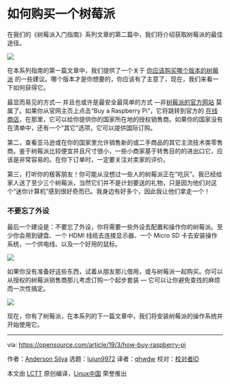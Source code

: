 [#]: collector: "lujun9972"
[#]: translator: "qhwdw"
[#]: reviewer: " "
[#]: publisher: " "
[#]: url: " "
[#]: subject: "How to buy a Raspberry Pi"
[#]: via: "https://opensource.com/article/19/3/how-buy-raspberry-pi"
[#]: author: "Anderson Silva https://opensource.com/users/ansilva"

如何购买一个树莓派
======
在我们的《树莓派入门指南》系列文章的第二篇中，我们将介绍获取树莓派的最佳途径。

![](https://opensource.com/sites/default/files/styles/image-full-size/public/lead-images/open_business_sign_store.jpg?itok=g4QibRqg)

在本系列指南的第一篇文章中，我们提供了一个关于 [你应该购买哪个版本的树莓派][1] 的一些建议。哪个版本才是你想要的，你应该有了主意了，现在，我们来看一下如何获得它。

最显而易见的方式— 并且也或许是最安全最简单的方式 —非[树莓派的官方网站][2] 莫属了。如果你从官网主页上点击“Buy a Raspberry Pi”，它将跳转到官方的 [在线商店][3]，在那里，它可以给你提供你的国家所在地的授权销售商。如果你的国家没有在清单中，还有一个“其它”选项，它可以提供国际订购。

第二，查看亚马逊或在你的国家里允许销售新的或二手商品的其它主流技术类零售商。鉴于树莓派比较便宜并且尺寸很小，一些小商家基于转售目的的进出口它，应该是非常容易的。在你下订单时，一定要关注对卖家的评价。

第三，打听你的极客朋友！你可能从没想过一些人的树莓派正在“吃灰”。我已经给家人送了至少三个树莓派，当然它们并不是计划要送的礼物，只是因为他们对这个“迷你计算机”感到很好奇而已。我身边有好多个，因此我让他们拿走一个！

### 不要忘了外设

最后一个建设是：不要忘了外设，你将需要一些外设去配置和操作你的树莓派。至少你会用到键盘、一个 HDMI 线缆去连接显示器、一个 Micro SD 卡去安装操作系统，一个供电线、以及一个好用的鼠标。

![](https://opensource.com/sites/default/files/uploads/raspberrypi_2a_pi0w-kit.jpg)

如果你没有准备好这些东西，试着从朋友那儿借用，或与树莓派一起购买。你可以从授权的树莓派销售商那儿考虑订购一个起步套装 — 它可以让你避免查找的麻烦而一次性搞定。

![](https://opensource.com/sites/default/files/uploads/raspberrypi_2b_pi3b.jpg)

现在，你有了树莓派，在本系列的下一篇文章中，我们将安装树莓派的操作系统并开始使用它。

--------------------------------------------------------------------------------

via: https://opensource.com/article/19/3/how-buy-raspberry-pi

作者：[Anderson Silva][a]
选题：[lujun9972][b]
译者：[qhwdw](https://github.com/qhwdw)
校对：[校对者ID](https://github.com/校对者ID)

本文由 [LCTT](https://github.com/LCTT/TranslateProject) 原创编译，[Linux中国](https://linux.cn/) 荣誉推出

[a]: https://opensource.com/users/ansilva
[b]: https://github.com/lujun9972
[1]: https://opensource.com/article/19/2/which-raspberry-pi-should-you-get
[2]: https://www.raspberrypi.org/
[3]: https://www.raspberrypi.org/products/

